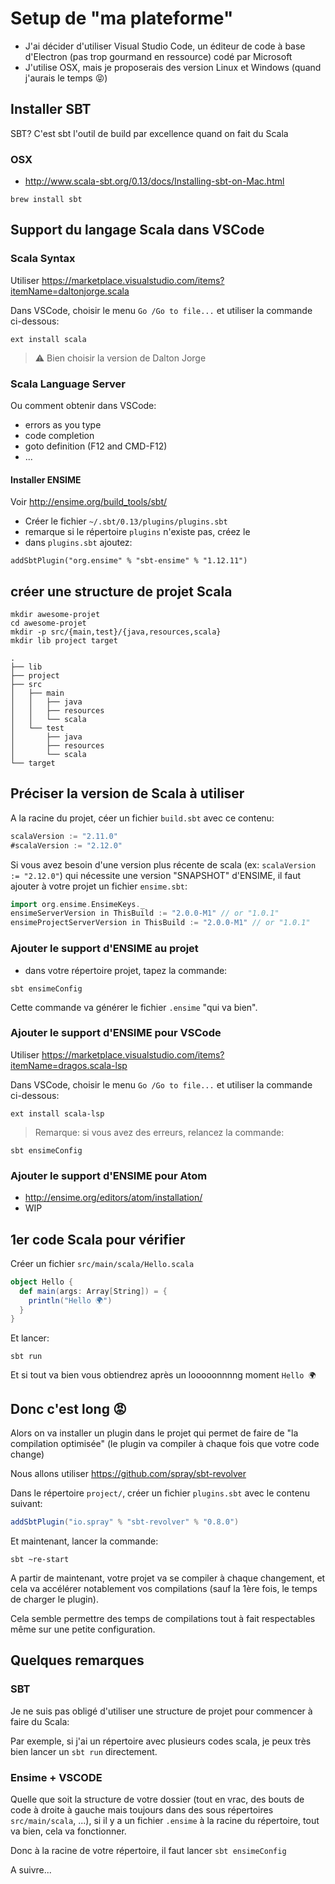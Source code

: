# Setup de "ma plateforme"

- J'ai décider d'utiliser Visual Studio Code, un éditeur de code à base d'Electron (pas trop gourmand en ressource) codé par Microsoft
- J'utilise OSX, mais je proposerais des version Linux et Windows (quand j'aurais le temps 😝)

## Installer SBT

SBT? C'est sbt l'outil de build par excellence quand on fait du Scala

### OSX

- http://www.scala-sbt.org/0.13/docs/Installing-sbt-on-Mac.html

```shell
brew install sbt
```

## Support du langage Scala dans VSCode

### Scala Syntax

Utiliser https://marketplace.visualstudio.com/items?itemName=daltonjorge.scala

Dans VSCode, choisir le menu `Go /Go to file...` et utiliser la commande ci-dessous:

```
ext install scala
```

> ⚠️ Bien choisir la version de Dalton Jorge

### Scala Language Server

Ou comment obtenir dans VSCode:

- errors as you type
- code completion
- goto definition (F12 and CMD-F12)
- ...

#### Installer ENSIME

Voir http://ensime.org/build_tools/sbt/

- Créer le fichier `~/.sbt/0.13/plugins/plugins.sbt`
- remarque si le répertoire `plugins` n'existe pas, créez le
- dans `plugins.sbt` ajoutez:

```
addSbtPlugin("org.ensime" % "sbt-ensime" % "1.12.11")
```

## créer une structure de projet Scala

```shell
mkdir awesome-projet
cd awesome-projet
mkdir -p src/{main,test}/{java,resources,scala}
mkdir lib project target
```

```
.
├── lib
├── project
├── src
│   ├── main
│   │   ├── java
│   │   ├── resources
│   │   └── scala
│   └── test
│       ├── java
│       ├── resources
│       └── scala
└── target
```

## Préciser la version de Scala à utiliser

A la racine du projet, céer un fichier `build.sbt` avec ce contenu:

```scala
scalaVersion := "2.11.0"
#scalaVersion := "2.12.0"
```

Si vous avez besoin d'une version plus récente de scala (ex: `scalaVersion := "2.12.0"`) qui nécessite une version "SNAPSHOT" d'ENSIME, il faut ajouter à votre projet un fichier `ensime.sbt`:

```scala
import org.ensime.EnsimeKeys._
ensimeServerVersion in ThisBuild := "2.0.0-M1" // or "1.0.1"
ensimeProjectServerVersion in ThisBuild := "2.0.0-M1" // or "1.0.1"
```

### Ajouter le support d'ENSIME au projet

- dans votre répertoire projet, tapez la commande:

```
sbt ensimeConfig
```

Cette commande va générer le fichier `.ensime` "qui va bien".

### Ajouter le support d'ENSIME pour VSCode

Utiliser https://marketplace.visualstudio.com/items?itemName=dragos.scala-lsp

Dans VSCode, choisir le menu `Go /Go to file...` et utiliser la commande ci-dessous:

```
ext install scala-lsp
```

> Remarque: si vous avez des erreurs, relancez la commande:

```
sbt ensimeConfig
```

### Ajouter le support d'ENSIME pour Atom

- http://ensime.org/editors/atom/installation/
- WIP


## 1er code Scala pour vérifier

Créer un fichier `src/main/scala/Hello.scala`

```scala
object Hello {
  def main(args: Array[String]) = {
    println("Hello 🌍")
  }        
}
```

Et lancer:

```shell
sbt run
```

Et si tout va bien vous obtiendrez après un looooonnnng moment `Hello 🌍`


## Donc c'est long 😡

Alors on va installer un plugin dans le projet qui permet de faire de "la compilation optimisée" (le plugin va compiler à chaque fois que votre code change)

Nous allons utiliser https://github.com/spray/sbt-revolver

Dans le répertoire `project/`, créer un fichier `plugins.sbt` avec le contenu suivant:

```scala
addSbtPlugin("io.spray" % "sbt-revolver" % "0.8.0")
```

Et maintenant, lancer la commande:

```
sbt ~re-start
````

A partir de maintenant, votre projet va se compiler à chaque changement, et cela va accélérer notablement vos compilations (sauf la 1ère fois, le temps de charger le plugin).

Cela semble permettre des temps de compilations tout à fait respectables même sur une petite configuration.

## Quelques remarques

### SBT

Je ne suis pas obligé d'utiliser une structure de projet pour commencer à faire du Scala:

Par exemple, si j'ai un répertoire avec plusieurs codes scala, je peux très bien lancer un `sbt run` directement.

### Ensime + VSCODE

Quelle que soit la structure de votre dossier (tout en vrac, des bouts de code à droite à gauche mais toujours dans des sous répertoires `src/main/scala`, ...), si il y a un fichier `.ensime` à la racine du répertoire, tout va bien, cela va fonctionner.

Donc à la racine de votre répertoire, il faut lancer `sbt ensimeConfig`



A suivre...
